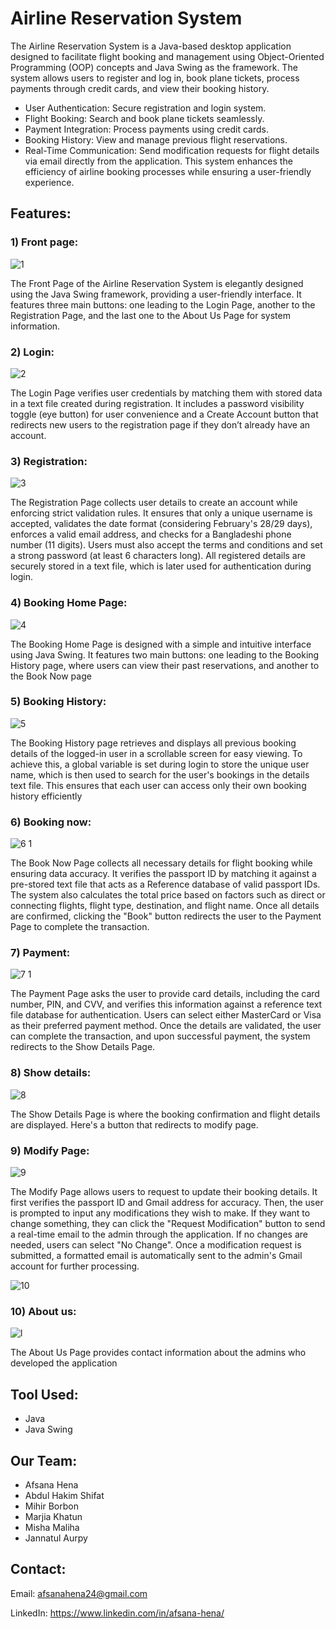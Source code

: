 
# Airline Reservation System

The Airline Reservation System is a Java-based desktop application designed to facilitate flight booking and management using Object-Oriented Programming (OOP) concepts and Java Swing as the framework. The system allows users to register and log in, book plane tickets, process payments through credit cards, and view their booking history.

- User Authentication: Secure registration and login system.
- Flight Booking: Search and book plane tickets seamlessly.
- Payment Integration: Process payments using credit cards.
- Booking History: View and manage previous flight reservations.
- Real-Time Communication: Send modification requests for flight details via email directly from the application.
This system enhances the efficiency of airline booking processes while ensuring a user-friendly experience.

## Features: 

### 1) Front page:
   
 ![1](https://github.com/user-attachments/assets/bad83fd7-40e9-4ef8-b025-f2e6c0dda30e)

The Front Page of the Airline Reservation System is elegantly designed using the Java Swing framework, providing a user-friendly interface. It features three main buttons: one leading to the Login Page, another to the Registration Page, and the last one to the About Us Page for system information. 

### 2) Login:

![2](https://github.com/user-attachments/assets/18b8a24d-a97d-41e7-bb20-92bfabf88a15)

The Login Page verifies user credentials by matching them with stored data in a text file created during registration. It includes a password visibility toggle (eye button) for user convenience and a Create Account button that redirects new users to the registration page if they don’t already have an account.

### 3) Registration:

![3](https://github.com/user-attachments/assets/b61f07e3-e4af-4053-a78d-8a0261367a6b)

The Registration Page collects user details to create an account while enforcing strict validation rules. It ensures that only a unique username is accepted, validates the date format (considering February's 28/29 days), enforces a valid email address, and checks for a Bangladeshi phone number (11 digits). Users must also accept the terms and conditions and set a strong password (at least 6 characters long). All registered details are securely stored in a text file, which is later used for authentication during login.

### 4) Booking Home Page:

![4](https://github.com/user-attachments/assets/cece4c2b-dc39-4509-8342-2cd42ca48163)

The Booking Home Page is designed with a simple and intuitive interface using Java Swing. It features two main buttons: one leading to the Booking History page, where users can view their past reservations, and another to the Book Now page

### 5) Booking History:

![5](https://github.com/user-attachments/assets/2833928d-ebd7-4249-b0d9-025ed9bb3581)

The Booking History page retrieves and displays all previous booking details of the logged-in user in a scrollable screen for easy viewing. To achieve this, a global variable is set during login to store the unique user name, which is then used to search for the user's bookings in the details text file. This ensures that each user can access only their own booking history efficiently

### 6) Booking now:

![6 1](https://github.com/user-attachments/assets/711a4431-82c7-494e-801c-aced90d24857)

The Book Now Page collects all necessary details for flight booking while ensuring data accuracy. It verifies the passport ID by matching it against a pre-stored text file that acts as a Reference database of valid passport IDs. The system also calculates the total price based on factors such as direct or connecting flights, flight type, destination, and flight name. Once all details are confirmed, clicking the "Book" button redirects the user to the Payment Page to complete the transaction.

### 7) Payment:

![7 1](https://github.com/user-attachments/assets/592f17b5-53a5-4d96-be60-9cc122134f31)

The Payment Page asks the user to provide card details, including the card number, PIN, and CVV, and verifies this information against a reference text file database for authentication. Users can select either MasterCard or Visa as their preferred payment method. Once the details are validated, the user can complete the transaction, and upon successful payment, the system redirects to the Show Details Page.

### 8) Show details:

![8](https://github.com/user-attachments/assets/97eda2d0-499e-4f28-a796-2f48bdbe4842)

The Show Details Page is where the booking confirmation and flight details are displayed. Here's a button that redirects to modify page.

### 9) Modify Page:

![9](https://github.com/user-attachments/assets/f926efd7-6ff7-4dfa-bf58-6fef3d99fa69)

The Modify Page allows users to request to update their booking details. It first verifies the passport ID and Gmail address for accuracy. Then, the user is prompted to input any modifications they wish to make. If they want to change something, they can click the "Request Modification" button to send a real-time email to the admin through the application. If no changes are needed, users can select "No Change". Once a modification request is submitted, a formatted email is automatically sent to the admin's Gmail account for further processing.


![10](https://github.com/user-attachments/assets/26f8d55e-a681-4d08-9210-3e56f646c366)


### 10) About us:

![l](https://github.com/user-attachments/assets/88042661-77e5-4d36-ab0d-d2aad6f68ed0)

The About Us Page provides contact information about the admins who developed the application

## Tool Used: 
- Java
- Java Swing

## Our Team:
- Afsana Hena
- Abdul Hakim Shifat
- Mihir Borbon
- Marjia Khatun
- Misha Maliha
- Jannatul Aurpy

## Contact:
Email: afsanahena24@gmail.com

LinkedIn: https://www.linkedin.com/in/afsana-hena/









